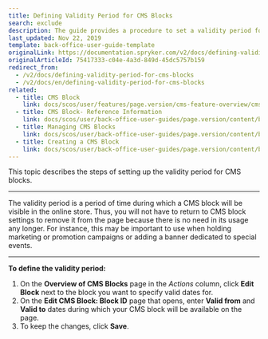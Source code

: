 ```yaml
---
title: Defining Validity Period for CMS Blocks
search: exclude
description: The guide provides a procedure to set a validity period for a CMS block during which it will be displayed in the online store.
last_updated: Nov 22, 2019
template: back-office-user-guide-template
originalLink: https://documentation.spryker.com/v2/docs/defining-validity-period-for-cms-blocks
originalArticleId: 75417333-c04e-4a3d-849d-45dc5757b159
redirect_from:
  - /v2/docs/defining-validity-period-for-cms-blocks
  - /v2/docs/en/defining-validity-period-for-cms-blocks
related:
  - title: CMS Block
    link: docs/scos/user/features/page.version/cms-feature-overview/cms-blocks-overview.html
  - title: CMS Block- Reference Information
    link: docs/scos/user/back-office-user-guides/page.version/content/blocks/references/cms-block-reference-information.html
  - title: Managing CMS Blocks
    link: docs/scos/user/back-office-user-guides/page.version/content/blocks/managing-cms-blocks.html
  - title: Creating a CMS Block
    link: docs/scos/user/back-office-user-guides/page.version/content/blocks/creating-cms-blocks.html
---
```


This topic describes the steps of setting up the validity period for CMS blocks.
***
The validity period is a period of time during which a CMS block will be visible in the online store. Thus, you will not have to return to CMS block settings to remove it from the page because there is no need in its usage any longer. For instance, this may be important to use when holding marketing or promotion campaigns or adding a banner dedicated to special events.
***
**To define the validity period:**

1. On the **Overview of CMS Blocks** page in the _Actions_ column, click **Edit Block** next to the block you want to specify valid dates for.
2. On the **Edit CMS Block: Block ID** page that opens, enter **Valid from** and **Valid to** dates during which your CMS block will be available on the page.
3. To keep the changes, click **Save**.
